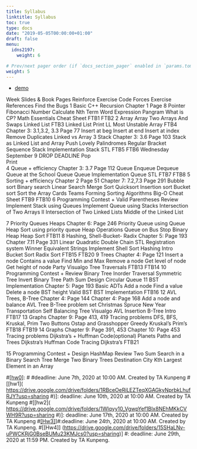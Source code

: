 ```yaml
---
title: Syllabus
linktitle: Syllabus
toc: true
type: docs
date: "2019-05-05T00:00:00+01:00"
draft: false
menu:
  idns2197:
    weight: 6

# Prev/next pager order (if `docs_section_pager` enabled in `params.toml`)
weight: 5
---
```



*   [demo](https://drive.google.com/drive/folders/1vNe7CJFRd-VJX-Kr8GXQjGSKdT2nk-xE?usp=sharing)

   

Week	Slides & Book Pages	Reinforce Exercise	Code Forces Exercise	References	Find the Bugs
1	Basic C++
Recursion Chapter 1
Page 8	Pointer
Fibonacci Number Calculate Nth Term	Word Expression Pangram	What is CP? Math Essentials Cheat Sheet	FTB1 FTB2
2	Array	Array	Two Arrays And Swaps	Linked List	FTB3
	Linked List	Print LL	Most Unstable Array		FTB4
	Chapter 3: 3.1,3.2, 3.3
Page 77	Insert at beg Insert at end Insert at index	Remove Duplicates	Linked vs Array	
3	Stack
Chapter 3: 3.6
Page 103	Stack as Linked List and Array
Push	Lovely Palindromes Regular Bracket Sequence	Stack Implementation Stack STL	FTB5 FTB6
	Wednesday September 9
DROP DEADLINE	Pop			
		Print			
4	Queue + efficiency Chapter 3: 3.7
Page 112	Queue Enqueue
Dequeue	Queue at the School Queue	Queue Implementation Queue STL	FTB7 FTB8
5	Sorting + efficiency Chapter 2
Page 51
Chapter 7: 7.2,7.3
Page 291	Bubble sort Binary search Linear Search Merge Sort Quicksort Insertion sort Bucket sort	Sort the Array Cards
Teams Forming	Sorting Algorithms Big-O Cheat Sheet	FTB9 FTB10
6	Programming Contest +		Valid Parentheses
	Review		Implement Stack using Queues
Implement Queue using Stacks Intersection of Two Arrays II
			Intersection of Two Linked Lists Middle of the Linked List
 
7	Priority Queues Heaps
Chapter 6:
Page 246	Priority Queue using Queue
Heap Sort using priority queue	Heap Operations Queue on Bus Stop	Binary Heap Heap Sort	FTB11
8	Hashing, Shell-Bucket- Radix
Chapter 5:
Page 193
Chapter 7.11
Page 331	Linear Quadratic Double Chain
STL	Registration system Winner
Equivalent Strings Implement Shell Sort	Hashing Intro Bucket Sort Radix Sort	FTB15 FTB20
9	Trees
Chapter 4:
Page 121	Insert a node Contains a value Find Min and Max Remove a node Get level of node Get height of node	Party	Visualgo
Tree Traversals	FTB13 FTB14
10	Programming Contest + Review		Binary Tree Inorder Traversal Symmetric Tree
Invert Binary Tree Path Sum
Design Circular Queue
11	BST Implementation
Chapter 5:
Page 193	Basic ADTs Add a node Find a value Delete a node	BST height Valid BST	BST Implementation	FTB16
12	AVL Trees, B-Tree Chapter 4:
Page 144
Chapter 4:
Page 168	Add a node and balance AVL Tree
B-Tree problem set	Christmas Spruce
New Year Transportation Self Balancing Tree	Visualgo
AVL Insertion B-Tree Intro	FTB17
13	Graphs Chapter 9:
Page 413, 419	Tracing problems DFS, BFS, Kruskal, Prim	Two Buttons
Ostap and Grasshopper	Greedy Kruskal’s Prim’s	FTB18 FTB19
14	Graphs Chapter 9:
Page 391, 453
Chapter 10:
Page 453	Tracing problems Dijkstra’s + Huffman Code(optional)	Planets
Paths and Trees	Dijkstra’s Huffman Code Tracing Dijkstra’s	FTB21
 
15	Programming Contest +	Design HashMap
	Review	Two Sum
Search in a Binary Search Tree Merge Two Binary Trees
		Destination City
Kth Largest Element in an Array


#[[hw0](https://drive.google.com/drive/folders/1q-afGZwV89f3rAGW4WZR1Gxzts8Uns1v?usp=sharing)]:  # #deadline: June 7th, 2020 at 10:00 AM. Created by TA Kunpeng
#[[hw1]( https://drive.google.com/drive/folders/1RBceOeRiLEZTeqXGAGkyNprbkLhufRJY?usp=sharing
#)]: deadline: June 10th, 2020 at 10:00 AM. Created by TA Kunpeng
 #[[hw2]( https://drive.google.com/drive/folders/1Wlqyy10_VgwpYef1Blx8NEhMKkCVWH9R?usp=sharing
#)]: deadline: June 17th, 2020 at 10:00 AM. Created by TA Kunpeng
#[[Hw3]](https://drive.google.com/drive/folders/1bKDDy7m7zTaW5ap_9V2CWd4LEXnegEqf?usp=sharing)]#:deadline: June 24th, 2020 at 10:00 AM. Created by TA Kunpeng.
#[[Hw4]] (https://drive.google.com/drive/folders/15SHaLNv-uPWCKRjG0BseBUMu23KMJcs0?usp=sharing)]
#: deadline: June 29th, 2020 at 11:59 PM. Created by TA Kunpeng.